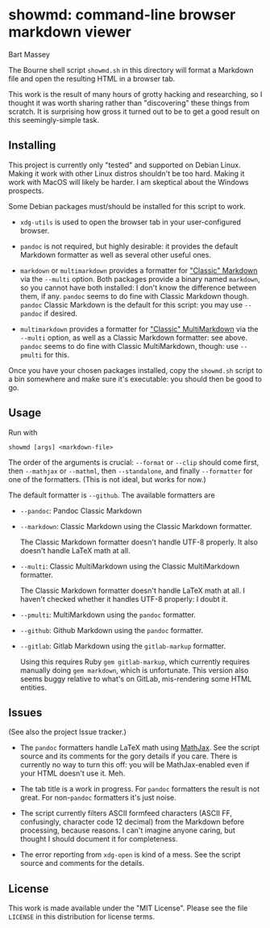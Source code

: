 # showmd: command-line browser markdown viewer
Bart Massey

The Bourne shell script `showmd.sh` in this directory will
format a Markdown file and open the resulting HTML in a
browser tab.

This work is the result of many hours of grotty hacking and
researching, so I thought it was worth sharing rather than
"discovering" these things from scratch. It is surprising
how gross it turned out to be to get a good result on this
seemingly-simple task.

## Installing

This project is currently only "tested" and supported on
Debian Linux. Making it work with other Linux distros
shouldn't be too hard. Making it work with MacOS will likely
be harder. I am skeptical about the Windows prospects.

Some Debian packages must/should be installed for this
script to work.

* `xdg-utils` is used to open the browser tab in your
  user-configured browser.

* `pandoc` is not required, but highly desirable: it
   provides the default Markdown formatter as well as
   several other useful ones.

* `markdown` or `multimarkdown` provides a formatter for
  ["Classic" Markdown](https://daringfireball.net/projects/markdown/)
  via the `--multi` option.
  Both packages provide a binary named `markdown`, so you
  cannot have both installed: I don't know the difference
  between them, if any. `pandoc` seems to do fine with
  Classic Markdown though. `pandoc` Classic Markdown is the default for this
  script: you may use `--pandoc` if desired.

* `multimarkdown` provides a formatter for
  ["Classic" MultiMarkdown](https://fletcherpenney.net/multimarkdown/)
  via the `--multi` option, as well as a Classic Markdown
  formatter: see above. `pandoc` seems to do fine with
  Classic MultiMarkdown, though: use `--pmulti` for this.

Once you have your chosen packages installed, copy the
`showmd.sh` script to a bin somewhere and make sure it's
executable: you should then be good to go.

## Usage

Run with

    showmd [args] <markdown-file>

The order of the arguments is crucial: `--format` or
`--clip` should come first, then `--mathjax` or `--mathml`,
then `--standalone`, and finally `--formatter` for one of
the formatters. (This is not ideal, but works for now.)

The default formatter is `--github`. The available formatters are

* `--pandoc`: Pandoc Classic Markdown

* `--markdown`: Classic Markdown using the Classic Markdown
  formatter.

  The Classic Markdown formatter doesn't handle UTF-8
  properly.  It also doesn't handle LaTeX math at all.

* `--multi`: Classic MultiMarkdown using the Classic MultiMarkdown
  formatter.

  The Classic Markdown formatter doesn't handle LaTeX math
  at all. I haven't checked whether it handles UTF-8
  properly: I doubt it.

* `--pmulti`: MultiMarkdown using the `pandoc` formatter.

* `--github`: Github Markdown using the `pandoc` formatter.

* `--gitlab`: Gitlab Markdown using the `gitlab-markup` formatter.

  Using this requires Ruby `gem gitlab-markup`, which
  currently requires manually doing `gem markdown`, which is
  unfortunate. This version also seems buggy relative to
  what's on GitLab, mis-rendering some HTML entities.

## Issues

(See also the project Issue tracker.)

* The `pandoc` formatters handle LaTeX math using
  [MathJax](https://www.mathjax.org/). See the script source
  and its comments for the gory details if you care. There
  is currently no way to turn this off: you will be
  MathJax-enabled even if your HTML doesn't use it. Meh.

* The tab title is a work in progress. For `pandoc`
  formatters the result is not great. For non-`pandoc`
  formatters it's just noise.

* The script currently filters ASCII formfeed characters
  (ASCII FF, confusingly, character code 12 decimal)
  from the Markdown before processing, because reasons.
  I can't imagine anyone caring, but thought I should
  document it for completeness.

* The error reporting from `xdg-open` is kind of a mess. See
  the script source and comments for the details.

## License

This work is made available under the "MIT License". Please
see the file `LICENSE` in this distribution for license
terms.
